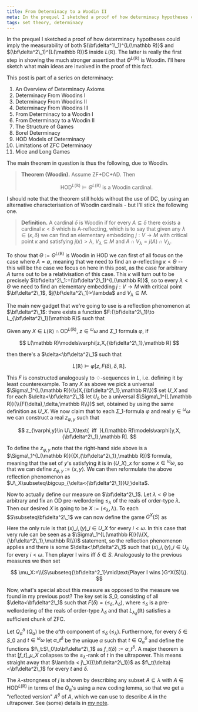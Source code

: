 ```yaml
---
title: From Determinacy to a Woodin II
meta: In the prequel I sketched a proof of how determinacy hypotheses could imply the measurability of both delta^1_1 and delta^2_1 inside L(R). The latter is really the first step in showing the¬†much stronger assertion that Theta^L(R) is Woodin. I'll here sketch what main ideas are involved in the proof of this fact.
tags: set theory, determinacy
---
```


In the prequel I sketched a proof of how determinacy hypotheses could imply the
measurability of both $(\bf\delta^1\_1)^{L(\mathbb R)}$ and
$(\bf\delta^2\_1)^{L(\mathbb R)}$ inside $L(\mathbb R)$. The latter is really the first
step in showing the much stronger assertion that $\Theta^{L(\mathbb R)}$ is Woodin.
I'll here sketch what main ideas are involved in the proof of this fact.

This post is part of a series on determinacy:

1. <router-link to="/posts/2017-01-11-an-overview-of-determinacy-axioms">An Overview of
   Determinacy Axioms</router-link>
2. <router-link to="/posts/2017-01-25-determinacy-from-woodins-i">Determinacy From
   Woodins I</router-link>
3. <router-link to="/posts/2017-02-08-determinacy-from-woodins-ii">Determinacy From
   Woodins II</router-link>
4. <router-link to="/posts/2017-02-22-determinacy-from-woodins-iii">Determinacy From
   Woodins III</router-link>
5. <router-link to="/posts/2017-04-05-from-determinacy-to-a-woodin-i">From Determinacy
   to a Woodin I</router-link>
6. From Determinacy to a Woodin II
7. <router-link to="/posts/2017-05-24-the-structure-of-games">The Structure of
   Games</router-link>
8. <router-link to="/posts/2017-06-07-borel-determinacy">Borel
   Determinacy</router-link>
9. <router-link to="/posts/2017-06-21-hod-models-of-determinacy">HOD Models of
   Determinacy</router-link>
10. <router-link to="/posts/2017-07-14-limitations-of-zfc-determinacy">Limitations of
    ZFC Determinacy</router-link>
11. <router-link to="/posts/2018-08-02-mice-and-long-games">Mice and Long
    Games</router-link>

The main theorem in question is thus the following, due to Woodin.

> **Theorem (Woodin).** Assume ZF+DC+AD. Then
>
> $$
> \text{HOD}^{L(\mathbb R)}\models\Theta^{L(\mathbb R)}\text{ is a Woodin cardinal}.
> $$

I should note that the theorem still holds without the use of DC, by using an
alternative characterisation of Woodin cardinals - but I'll stick the following one.

> **Definition.** A cardinal $\delta$ is Woodin if for every $A\subseteq\delta$ there
> exists a cardinal $\kappa<\delta$ which is A-reflecting, which is to say that given
> any $\lambda\in(\kappa,\delta)$ we can find an elementary embedding $j:V\to M$ with
> critical point $\kappa$ and satisfying $j(\kappa)>\lambda$, $V_\lambda\subseteq M$
> and $A\cap V_\lambda=j(A)\cap V_\lambda$.

To show that $\Theta:=\Theta^{L(\mathbb R)}$ is Woodin in HOD we can first of all focus
on the case where $A=\emptyset$, meaning that we need to find an $\emptyset$-reflecting
$\kappa<\Theta$ -- this will be the case we focus on here in this post, as the case for
arbitrary $A$ turns out to be a relativisation of this case. This $\kappa$ will turn
out to be precisely $\bf\delta^2\_1:=(\bf\delta^2\_1)^{L(\mathbb R)}$, so to every
$\lambda<\Theta$ we need to find an elementary embedding $j:V\to M$ with critical point
$\bf\delta^2\_1$, $j(\bf\delta^2\_1)>\lambda$ and $V_\lambda\subseteq M$.

The main new gadget that we're going to use is a reflection phenomenon at
$\bf\delta^2\_1$: there exists a function $F:{\bf\delta^2\_1}\to
L_{\bf\delta^2\_1}(\mathbb R)$ such that

Given any $X\in L(\mathbb R)\cap\text{OD}^{L(\mathbb R)}$, $z\in{^\omega\omega}$ and
$\Sigma\_1$ formula $\varphi$, if

$$ L(\mathbb R)\models\varphi[z,X,{\bf\delta^2\_1},\mathbb R] $$

then there's a $\delta<\bf\delta^2\_1$ such that

$$ L(\mathbb R)\models\varphi[z,F(\delta),\delta,\mathbb R]. $$

This $F$ is constructed analogously to $\diamondsuit$-sequences in $L$, i.e. defining
it by least counterexample. To any $X$ as above we pick a universal
$\Sigma\_1^{L(\mathbb R)}(\\{X,{\bf\delta^2\_1},\mathbb R\\})$ set $U\_X$ and for each
$\delta<\bf\delta^2\_1$ let $U_\delta$ be a universal $\Sigma\_1^{L(\mathbb
R)}(\\{F(\delta),\delta,\mathbb R\\})$ set, obtained by using the same definition as
$U\_X$. We now claim that to each $\Sigma\_1$-formula $\varphi$ and real
$y\in{^\omega\omega}$ we can construct a real $z_{\varphi,y}$ such that

$$
z_{\varphi,y}\in U\_X\text{  iff  }L(\mathbb
R)\models\varphi[y,X,{\bf\delta^2\_1},\mathbb R].
$$

To define the $z_{\varphi,y}$ note that the right-hand side above is a
$\Sigma\_1^{L(\mathbb R)}({X,{\bf\delta^2\_1},\mathbb R})$ formula, meaning that the
set of $y$'s satisfying it is in $(U\_X)\_x$ for some $x\in{^\omega\omega}$, so that we
can define $z_{\varphi,y}:=\langle x,y\rangle$. We can then reformulate the above
reflection phenomenon as $U\_X\subseteq\bigcup_{\delta<{\bf\delta^2\_1}}U_\delta$.

Now to actually define our measure on $\bf\delta^2\_1$. Let $\lambda<\Theta$ be
arbitrary and fix an OD pre-wellordering $\leq_\lambda$ of the reals of order-type
$\lambda$. Then our desired $X$ is going to be $X:=(\leq_\lambda,\lambda)$. To each
$S\subseteq\bf\delta^2\_1$ we can now define the game $G^X(S)$ as

Here the only rule is that $(x)\_i,(y)\_i\in U\_X$ for every $i<\omega$. In this case
that very rule can be seen as a $\Sigma\_1^{L(\mathbb R)}(\\{X,{\bf\delta^2\_1},\mathbb
R\\})$ statement, so the reflection phenomenon applies and there is some
$\delta<\bf\delta^2\_1$ such that $(x)\_i,(y)\_i\in U_\delta$ for every $i<\omega$.
Then player I wins iff $\delta\in S$. Analogously to the previous measures we then set

$$ \mu_X:=\\{S\subseteq{\bf\delta^2_1}\mid\text{Player I wins }G^X(S)\\}. $$

Now, what's special about this measure as opposed to the measure we found in my
previous post? The key set is $S\_0$, consisting of all $\delta<\bf\delta^2\_1$ such
that $F(\delta)=(\leq_\delta,\lambda_\delta)$, where $\leq_\delta$ is a
pre-wellordering of the reals of order-type $\lambda_\delta$ and that
$L_{\lambda_\delta}(\mathbb R)$ satisfies a sufficient chunk of ZFC.

Let $Q_\alpha^\delta$ ($Q_\alpha$) be the $\alpha$'th component of $\leq_\delta$
($\leq_\lambda$). Furthermore, for every $\delta\in S\_0$ and $t\in{^\omega\omega}$ let
$\alpha\_t^\delta$ be the unique $\alpha$ such that $t\in Q_\alpha^\delta$ and define
the functions $f\_t:S\_0\to\bf\delta^2\_1$ as $f\_t(\delta):=\alpha\_t^\delta$. A major
theorem is that $[f\_t]\_{\mu\_X}$ collapses to the $\leq_\lambda$-rank of $t$ in the
ultrapower. This means straight away that $\lambda < j\_X({\bf\delta^2\_1})$ as
$f\_t(\delta)<\bf\delta^2\_1$ for every $t$ and $\delta$.

The $\lambda$-strongness of $j$ is shown by describing any subset $A\subseteq\lambda$
with $A\in\text{HOD}^{L(\mathbb R)}$ in terms of the $Q_\alpha$'s using a new coding
lemma, so that we get a "reflected version" $A^\delta$ of $A$, which we can use to
describe $A$ in the ultrapower. See (some) details in [my
note](/notes/ad-to-woodins.pdf).
